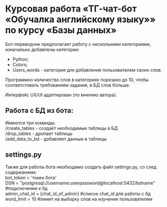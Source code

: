 # Курсовая работа «ТГ-чат-бот «Обучалка английскому языку»» по курсу «Базы данных»

Бот-переводчик предполагает работу с несколькими категориями, изначально добавлены категории:
- Python;
- Colors;
- Users_words - категория для добавления пользователем своих слов.

Программно количество слов в категориях порезано до 10, чтобы соответстовать требованиям задания, в БД слов больше.

Интерфейс UX/UI адаптирован (по мнению автора).

## Работа с БД из бота:
Имеются три команды:
<br>/create_tables - создаёт необходимые таблицы в БД
<br>/drop_tables - дропает таблицы
<br>/add_data_to_bd - добавляет данные в таблицы

## settings.py
Также для работы бота необходимо создать файл settings.py, со след содержанием:
<br>bot_token = 'токен бота'
<br>DSN = "postgresql://username:userpassword@localhost:5432/bdname" #подключение к бд
<br>admin_chat_id = [chat_id_of_admin] #список chat_id для работы с бд
<br>word_limit = 10 #лимит на выборку слов на изучение пользователем
